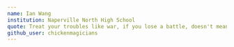 ```yaml
---
name: Ian Wang
institution: Naperville North High School
quote: Treat your troubles like war, if you lose a battle, doesn't mean you lose the war
github_user: chickenmagicians
---
```

